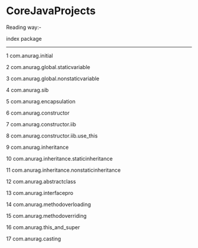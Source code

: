 CoreJavaProjects
================

Reading way:-

index                                      package
--------								--------------
1									    com.anurag.initial

2									    com.anurag.global.staticvariable	

3										com.anurag.global.nonstaticvariable

4										com.anurag.sib

5										com.anurag.encapsulation

6										com.anurag.constructor

7										com.anurag.constructor.iib

8									    com.anurag.constructor.iib.use_this

9										com.anurag.inheritance

10										com.anurag.inheritance.staticinheritance

11										com.anurag.inheritance.nonstaticinheritance

12										com.anurag.abstractclass

13										com.anurag.interfacepro

14									    com.anurag.methodoverloading

15									    com.anurag.methodoverriding

16									    com.anurag.this_and_super

17										com.anurag.casting
